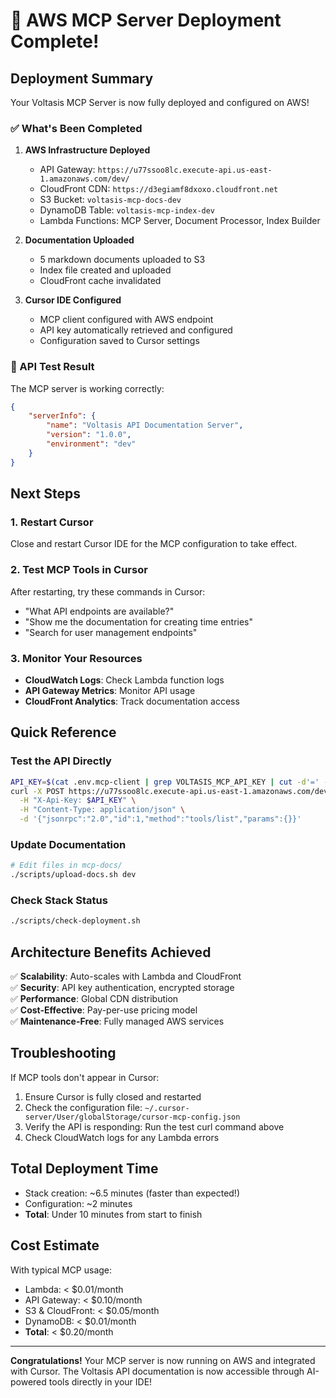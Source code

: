 # 🎉 AWS MCP Server Deployment Complete!

## Deployment Summary

Your Voltasis MCP Server is now fully deployed and configured on AWS!

### ✅ What's Been Completed

1. **AWS Infrastructure Deployed**
   - API Gateway: `https://u77ssoo8lc.execute-api.us-east-1.amazonaws.com/dev/`
   - CloudFront CDN: `https://d3egiamf8dxoxo.cloudfront.net`
   - S3 Bucket: `voltasis-mcp-docs-dev`
   - DynamoDB Table: `voltasis-mcp-index-dev`
   - Lambda Functions: MCP Server, Document Processor, Index Builder

2. **Documentation Uploaded**
   - 5 markdown documents uploaded to S3
   - Index file created and uploaded
   - CloudFront cache invalidated

3. **Cursor IDE Configured**
   - MCP client configured with AWS endpoint
   - API key automatically retrieved and configured
   - Configuration saved to Cursor settings

### 🧪 API Test Result

The MCP server is working correctly:
```json
{
    "serverInfo": {
        "name": "Voltasis API Documentation Server",
        "version": "1.0.0",
        "environment": "dev"
    }
}
```

## Next Steps

### 1. Restart Cursor
Close and restart Cursor IDE for the MCP configuration to take effect.

### 2. Test MCP Tools in Cursor
After restarting, try these commands in Cursor:
- "What API endpoints are available?"
- "Show me the documentation for creating time entries"
- "Search for user management endpoints"

### 3. Monitor Your Resources
- **CloudWatch Logs**: Check Lambda function logs
- **API Gateway Metrics**: Monitor API usage
- **CloudFront Analytics**: Track documentation access

## Quick Reference

### Test the API Directly
```bash
API_KEY=$(cat .env.mcp-client | grep VOLTASIS_MCP_API_KEY | cut -d'=' -f2)
curl -X POST https://u77ssoo8lc.execute-api.us-east-1.amazonaws.com/dev/mcp \
  -H "X-Api-Key: $API_KEY" \
  -H "Content-Type: application/json" \
  -d '{"jsonrpc":"2.0","id":1,"method":"tools/list","params":{}}'
```

### Update Documentation
```bash
# Edit files in mcp-docs/
./scripts/upload-docs.sh dev
```

### Check Stack Status
```bash
./scripts/check-deployment.sh
```

## Architecture Benefits Achieved

✅ **Scalability**: Auto-scales with Lambda and CloudFront  
✅ **Security**: API key authentication, encrypted storage  
✅ **Performance**: Global CDN distribution  
✅ **Cost-Effective**: Pay-per-use pricing model  
✅ **Maintenance-Free**: Fully managed AWS services  

## Troubleshooting

If MCP tools don't appear in Cursor:
1. Ensure Cursor is fully closed and restarted
2. Check the configuration file: `~/.cursor-server/User/globalStorage/cursor-mcp-config.json`
3. Verify the API is responding: Run the test curl command above
4. Check CloudWatch logs for any Lambda errors

## Total Deployment Time

- Stack creation: ~6.5 minutes (faster than expected!)
- Configuration: ~2 minutes
- **Total**: Under 10 minutes from start to finish

## Cost Estimate

With typical MCP usage:
- Lambda: < $0.01/month
- API Gateway: < $0.10/month  
- S3 & CloudFront: < $0.05/month
- DynamoDB: < $0.01/month
- **Total**: < $0.20/month

---

**Congratulations!** Your MCP server is now running on AWS and integrated with Cursor. The Voltasis API documentation is now accessible through AI-powered tools directly in your IDE! 